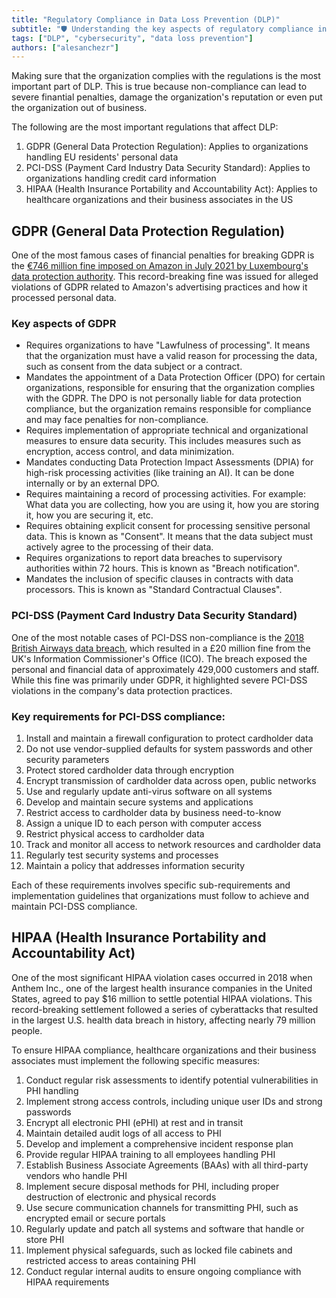 ```yaml
---
title: "Regulatory Compliance in Data Loss Prevention (DLP)"
subtitle: "🛡️ Understanding the key aspects of regulatory compliance in data loss prevention (DLP) for GDPR, PCI-DSS e HIPAA. Implementing DLP controls and managing exceptions and false positives"
tags: ["DLP", "cybersecurity", "data loss prevention"]
authors: ["alesanchezr"]
---
```


Making sure that the organization complies with the regulations is the most important part of DLP. This is true because non-compliance can lead to severe finantial penalties, damage the organization's reputation or even put the organization out of business.

The following are the most important regulations that affect DLP:

1. GDPR (General Data Protection Regulation): Applies to organizations handling EU residents' personal data
2. PCI-DSS (Payment Card Industry Data Security Standard): Applies to organizations handling credit card information
3. HIPAA (Health Insurance Portability and Accountability Act): Applies to healthcare organizations and their business associates in the US

## GDPR (General Data Protection Regulation)

One of the most famous cases of financial penalties for breaking GDPR is the [€746 million fine imposed on Amazon in July 2021 by Luxembourg's data protection authority](https://www.reuters.com/business/retail-consumer/amazon-hit-with-886-million-eu-data-privacy-fine-2021-07-30/). This record-breaking fine was issued for alleged violations of GDPR related to Amazon's advertising practices and how it processed personal data.

### Key aspects of GDPR

- Requires organizations to have "Lawfulness of processing". It means that the organization must have a valid reason for processing the data, such as consent from the data subject or a contract.
- Mandates the appointment of a Data Protection Officer (DPO) for certain organizations, responsible for ensuring that the organization complies with the GDPR. The DPO is not personally liable for data protection compliance, but the organization remains responsible for compliance and may face penalties for non-compliance.
- Requires implementation of appropriate technical and organizational measures to ensure data security. This includes measures such as encryption, access control, and data minimization.
- Mandates conducting Data Protection Impact Assessments (DPIA) for high-risk processing activities (like training an AI). It can be done internally or by an external DPO.
- Requires maintaining a record of processing activities. For example: What data you are collecting, how you are using it, how you are storing it, how you are securing it, etc.
- Requires obtaining explicit consent for processing sensitive personal data. This is known as "Consent". It means that the data subject must actively agree to the processing of their data.
- Requires organizations to report data breaches to supervisory authorities within 72 hours. This is known as "Breach notification".
- Mandates the inclusion of specific clauses in contracts with data processors. This is known as "Standard Contractual Clauses".

### PCI-DSS (Payment Card Industry Data Security Standard)

One of the most notable cases of PCI-DSS non-compliance is the [2018 British Airways data breach](https://en.wikipedia.org/wiki/British_Airways_data_breach), which resulted in a £20 million fine from the UK's Information Commissioner's Office (ICO). The breach exposed the personal and financial data of approximately 429,000 customers and staff. While this fine was primarily under GDPR, it highlighted severe PCI-DSS violations in the company's data protection practices.

### Key requirements for PCI-DSS compliance:

1. Install and maintain a firewall configuration to protect cardholder data
2. Do not use vendor-supplied defaults for system passwords and other security parameters
3. Protect stored cardholder data through encryption
4. Encrypt transmission of cardholder data across open, public networks
5. Use and regularly update anti-virus software on all systems
6. Develop and maintain secure systems and applications
7. Restrict access to cardholder data by business need-to-know
8. Assign a unique ID to each person with computer access
9. Restrict physical access to cardholder data
10. Track and monitor all access to network resources and cardholder data
11. Regularly test security systems and processes
12. Maintain a policy that addresses information security

Each of these requirements involves specific sub-requirements and implementation guidelines that organizations must follow to achieve and maintain PCI-DSS compliance.

## HIPAA (Health Insurance Portability and Accountability Act)

One of the most significant HIPAA violation cases occurred in 2018 when Anthem Inc., one of the largest health insurance companies in the United States, agreed to pay $16 million to settle potential HIPAA violations. This record-breaking settlement followed a series of cyberattacks that resulted in the largest U.S. health data breach in history, affecting nearly 79 million people.

To ensure HIPAA compliance, healthcare organizations and their business associates must implement the following specific measures:

1. Conduct regular risk assessments to identify potential vulnerabilities in PHI handling
2. Implement strong access controls, including unique user IDs and strong passwords
3. Encrypt all electronic PHI (ePHI) at rest and in transit
4. Maintain detailed audit logs of all access to PHI
5. Develop and implement a comprehensive incident response plan
6. Provide regular HIPAA training to all employees handling PHI
7. Establish Business Associate Agreements (BAAs) with all third-party vendors who handle PHI
8. Implement secure disposal methods for PHI, including proper destruction of electronic and physical records
9. Use secure communication channels for transmitting PHI, such as encrypted email or secure portals
10. Regularly update and patch all systems and software that handle or store PHI
11. Implement physical safeguards, such as locked file cabinets and restricted access to areas containing PHI
12. Conduct regular internal audits to ensure ongoing compliance with HIPAA requirements